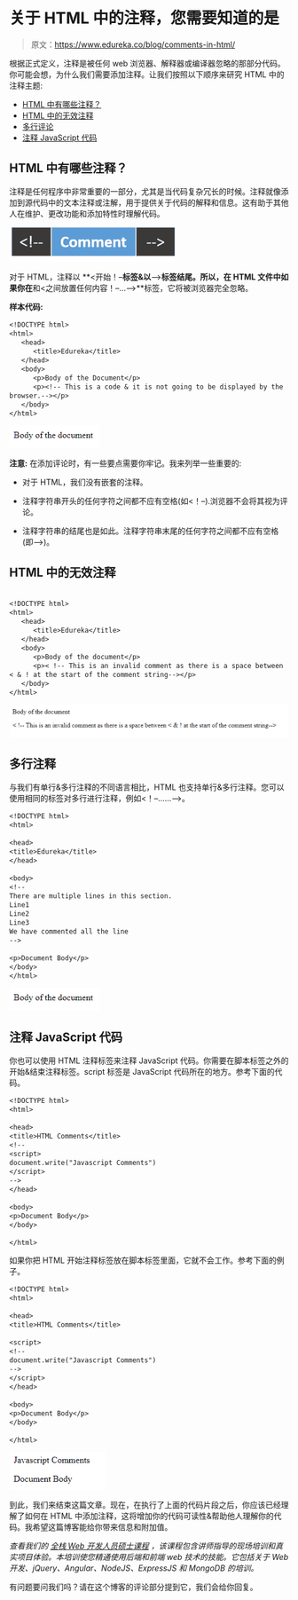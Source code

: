 # 关于 HTML 中的注释，您需要知道的是

> 原文：<https://www.edureka.co/blog/comments-in-html/>

根据正式定义，注释是被任何 web 浏览器、解释器或编译器忽略的那部分代码。你可能会想，为什么我们需要添加注释。让我们按照以下顺序来研究 HTML 中的注释主题:

*   [HTML 中有哪些注释？](#what)
*   [HTML 中的无效注释](#invalid)
*   [多行评论](#multiline)
*   [注释 JavaScript 代码](#js)

## **HTML 中有哪些注释？**

注释是任何程序中非常重要的一部分，尤其是当代码复杂冗长的时候。注释就像添加到源代码中的文本注释或注解，用于提供关于代码的解释和信息。这有助于其他人在维护、更改功能和添加特性时理解代码。

![Comments-in-HTML](img/288e712441bf2d0841dcf721933ec697.png)

对于 HTML，注释以 **<开始！–**标签&以**–>**标签结尾。所以，在 HTML 文件中如果你在**和<之间放置任何内容！–…–>**标签，它将被浏览器完全忽略。

**样本代码:**

```
<!DOCTYPE html>
<html>
   <head> 
      <title>Edureka</title>
   </head>
   <body>
      <p>Body of the Document</p>
      <p><!-- This is a code & it is not going to be displayed by the browser.--></p>
   </body>
</html>

```

![Body-Comments-in-HTML](img/0b9c3680e607e832aa5433c4eb85890d.png)

**注意:** 在添加评论时，有一些要点需要你牢记。我来列举一些重要的:

*   对于 HTML，我们没有嵌套的注释。

*   注释字符串开头的任何字符之间都不应有空格(如<！–).浏览器不会将其视为评论。

*   注释字符串的结尾也是如此。注释字符串末尾的任何字符之间都不应有空格(即——>)。

## **HTML 中的无效注释**

```

<!DOCTYPE html>
<html>
   <head> 
      <title>Edureka</title>
   </head>
   <body>
      <p>Body of the document</p>
      <p>< !-- This is an invalid comment as there is a space between < & ! at the start of the comment string--></p>
   </body>
</html>

```

![Invalid-Comments](img/c516294f9f71fcfac39075ab1b9b284b.png)

## **多行注释**

与我们有单行&多行注释的不同语言相比，HTML 也支持单行&多行注释。您可以使用相同的标签对多行进行注释，例如<！–……–>。

```
<!DOCTYPE html>
<html>

<head>
<title>Edureka</title>
</head>

<body>
<!--
There are multiple lines in this section.
Line1
Line2
Line3
We have commented all the line
-->

<p>Document Body</p>
</body>
</html>

```

![Body](img/0b9c3680e607e832aa5433c4eb85890d.png)

## **注释 JavaScript 代码**

你也可以使用 HTML 注释标签来注释 JavaScript 代码。你需要在脚本标签之外的开始&结束注释标签。script 标签是 JavaScript 代码所在的地方。参考下面的代码。

```
<!DOCTYPE html>
<html>

<head>
<title>HTML Comments</title>
<!--
<script>
document.write("Javascript Comments")
</script>
-->
</head>

<body>
<p>Document Body</p>
</body>

</html>

```

如果你把 HTML 开始注释标签放在脚本标签里面，它就不会工作。参考下面的例子。

```
<!DOCTYPE html>
<html>

<head>
<title>HTML Comments</title>

<script>
<!--
document.write("Javascript Comments")
-->
</script>
</head>

<body>
<p>Document Body</p>
</body>

</html>

```

![Final](img/bd5470ccad6c153181efba7604c041ad.png)

到此，我们来结束这篇文章。现在，在执行了上面的代码片段之后，你应该已经理解了如何在 HTML 中添加注释，这将增加你的代码可读性&帮助他人理解你的代码。我希望这篇博客能给你带来信息和附加值。

*查看我们的  [全栈 Web 开发人员硕士课程](https://www.edureka.co/masters-program/full-stack-developer-training) ，该课程包含讲师指导的现场培训和真实项目体验。本培训使您精通使用后端和前端 web 技术的技能。它包括关于 Web 开发、jQuery、Angular、NodeJS、ExpressJS 和 MongoDB 的培训。*

有问题要问我们吗？请在这个博客的评论部分提到它，我们会给你回复。